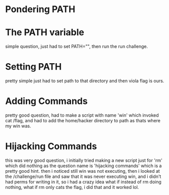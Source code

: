 # Pondering PATH

# The PATH variable
simple question, just had to set PATH="", then run the run challenge.

# Setting PATH
pretty simple just had to set path to that directory and then viola flag is ours.

# Adding Commands
pretty good question, had to make a script with name 'win' which invoked cat /flag, and had to add the home/hacker directory to path as thats where my win was.

# Hijacking Commands
this was very good question, i initially tried making a new script just for 'rm' which did nothing as the question name is 'hijacking commands' which is a pretty good hint. then i noticed still win was not executing, then i looked at the /challenge/run file and saw that it was never executing win, and i didn't had perms for writing in it, so i had a crazy idea what if instead of rm doing nothing, what if rm only cats the flag, i did that and it worked lol.